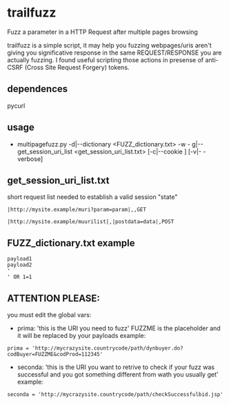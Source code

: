 trailfuzz
=========

Fuzz a parameter in a HTTP Request after multiple pages browsing

trailfuzz is a simple script, it may help you fuzzing webpages/uris aren't giving you significative response in the same REQUEST/RESPONSE you are actually fuzzing. I found useful scripting those actions in presense of anti-CSRF (Cross Site Request Forgery) tokens.

dependences
----------
pycurl

usage
----------
- multipagefuzz.py -d|--dictionary <FUZZ_dictionary.txt> -w <outputfile> -
g|--get_session_uri_list <get_session_uri_list.txt> [-c|--cookie <cookie>] [-v|-
-verbose]

get_session_uri_list.txt
----------
short request list needed to establish a valid session "state"
```
|http://mysite.example/muri?param=param|,,GET

|http://mysite.example/muurilist|,|postdata=data|,POST
```

FUZZ_dictionary.txt example
----------
```
payload1
payload2
'
' OR 1=1
```

ATTENTION PLEASE:
----------
you must edit the global vars:
- prima: 'this is the URI you need to fuzz'
FUZZME is the placeholder and it will be replaced by your payloads
example: 
```
prima = 'http://mycrazysite.countrycode/path/dynbuyer.do?codBuyer=FUZZME&codProd=112345'
```

- seconda: 'this is the URI you want to retrive to check if your fuzz was successful and you got something different from wath you usually get'
example: 
```
seconda = 'http://mycrazysite.countrycode/path/checkSuccessfulbid.jsp'
```
